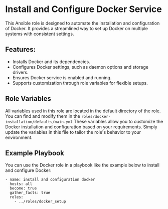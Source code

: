 Install and Configure Docker Service
=========

This Ansible role is designed to automate the installation and configuration of Docker. It provides a streamlined way to set up Docker on multiple systems with consistent settings.

Features:
--------------

  - Installs Docker and its dependencies.
  - Configures Docker settings, such as daemon options and storage drivers.
  - Ensures Docker service is enabled and running.
  - Supports customization through role variables for flexible setups.

Role Variables
--------------

All variables used in this role are located in the default directory of the role. You can find and modify them in the `roles/docker-installation/defaults/main.yml`
These variables allow you to customize the Docker installation and configuration based on your requirements. Simply update the variables in this file to tailor the role's behavior to your environment.


Example Playbook
----------------

You can use the Docker role in a playbook like the example below to install and configure Docker:

    - name: install and configuration docker
      hosts: all
      become: true
      gather_facts: true
      roles:
        - ../roles/docker_setup